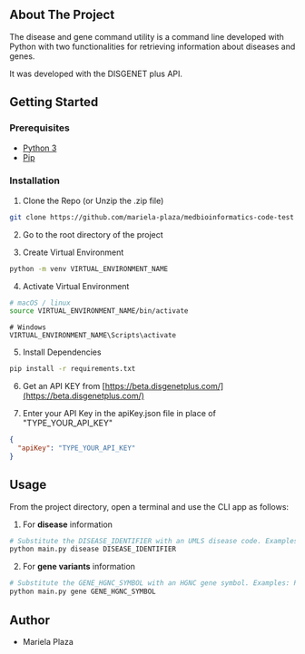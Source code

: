 ## About The Project

The disease and gene command utility is a command line developed with Python with two functionalities for retrieving information about diseases and genes.

It was developed with the DISGENET plus API.

## Getting Started

### Prerequisites

- [Python 3](https://www.python.org/)
- [Pip](https://pypi.org/project/pip/)

### Installation

1. Clone the Repo (or Unzip the .zip file)

```sh
git clone https://github.com/mariela-plaza/medbioinformatics-code-test
```

2. Go to the root directory of the project

3. Create Virtual Environment

```sh
python -m venv VIRTUAL_ENVIRONMENT_NAME
```

4. Activate Virtual Environment

```sh
# macOS / linux
source VIRTUAL_ENVIRONMENT_NAME/bin/activate
```

```
# Windows
VIRTUAL_ENVIRONMENT_NAME\Scripts\activate
```

5. Install Dependencies

```sh
pip install -r requirements.txt
```

6. Get an API KEY from [https://beta.disgenetplus.com/](https://beta.disgenetplus.com/)

7. Enter your API Key in the apiKey.json file in place of "TYPE_YOUR_API_KEY"

```json
{
  "apiKey": "TYPE_YOUR_API_KEY"
}
```

## Usage

From the project directory, open a terminal and use the CLI app as follows:

1. For **disease** information

```sh
# Substitute the DISEASE_IDENTIFIER with an UMLS disease code. Examples: C0036341, C0002395, C0013264
python main.py disease DISEASE_IDENTIFIER
```

2. For **gene variants** information

```sh
# Substitute the GENE_HGNC_SYMBOL with an HGNC gene symbol. Examples: PRDX1, AGPAT5, LCLAT1
python main.py gene GENE_HGNC_SYMBOL
```

## Author

- Mariela Plaza
